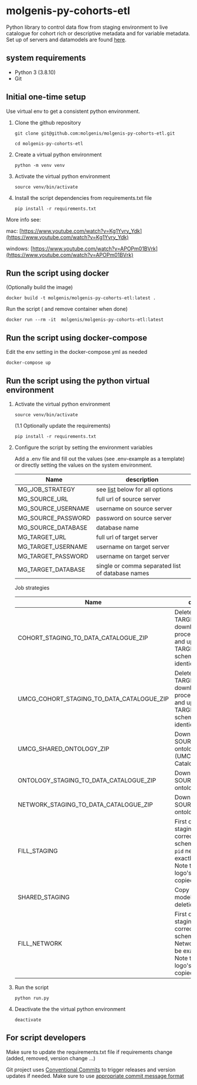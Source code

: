 # molgenis-py-cohorts-etl

Python library to control data flow from staging environment to live catalogue for cohort rich or descriptive metadata and for variable metadata. Set up of servers and datamodels are found [here](https://github.com/molgenis/molgenis-py-cohorts-etl/docs/datamodels).

## system requirements

- Python 3 (3.8.10)
- Git

## Initial one-time setup

Use virtual env to get a consistent python environment.

1. Clone the github repository

    `git clone git@github.com:molgenis/molgenis-py-cohorts-etl.git`

    `cd molgenis-py-cohorts-etl`

2. Create a virtual python environment

    `python -m venv venv`

3. Activate the virtual python environment

    `source venv/bin/activate`

4. Install the script dependencies from requirements.txt file

    `pip install -r requirements.txt`

More info see:

mac: [https://www.youtube.com/watch?v=Kg1Yvry_Ydk](https://www.youtube.com/watch?v=Kg1Yvry_Ydk)

windows: [https://www.youtube.com/watch?v=APOPm01BVrk](https://www.youtube.com/watch?v=APOPm01BVrk)

## Run the script using docker

(Optionally build the image)

`docker build -t molgenis/molgenis-py-cohorts-etl:latest .`

Run the script ( and remove container when done)

`docker run --rm -it  molgenis/molgenis-py-cohorts-etl:latest`

## Run the script using docker-compose  

Edit the env setting in the docker-compose.yml as needed

`docker-compose up`

## Run the script using the python virtual environment

1. Activate the virtual python environment

    `source venv/bin/activate`

    (1.1 Optionally update the requirements)

    `pip install -r requirements.txt`

2. Configure the script by setting the environment variables

    Add a .env file and fill out the values (see .env-example as a template) or directly setting the values on the system environment.

    | Name        | description  |
    | ------------- | ------------- |
    | MG_JOB_STRATEGY | see [list](/README.md#job-strategies) below for all options |
    | MG_SOURCE_URL | full url of source server |
    | MG_SOURCE_USERNAME | username on source server |
    | MG_SOURCE_PASSWORD | password on source server |
    | MG_SOURCE_DATABASE | database name |
    | MG_TARGET_URL | full url of target server |
    | MG_TARGET_USERNAME | username on target server |
    | MG_TARGET_PASSWORD | username on target server |
    | MG_TARGET_DATABASE | single or comma separated list of database names |

    Job strategies

    | Name        | description | SOURCE | TARGET |
    | ----------- | ----------- | ------ | ------ |
    | COHORT_STAGING_TO_DATA_CATALOGUE_ZIP | Delete cohort on the TARGET by  <code>pid</code>, download and process SOURCE zip and upload to TARGET (make sure schema name is identical to <code>pid</code>)| CohortStaging | Catalogue |
    | UMCG_COHORT_STAGING_TO_DATA_CATALOGUE_ZIP | Delete cohort on the TARGET by  <code>pid</code>, download and process SOURCE zip and upload to TARGET (make sure schema name is identical to <code>pid</code>) | UMCG CohortStaging | UMCG Catalogue |
    | UMCG_SHARED_ONTOLOGY_ZIP | Download zip from SOURCE and upload ontology to TARGET (UMCG CatalogueOntologies) | UMCG SharedStaging | UMCG CatalogueOntologies |
    | ONTOLOGY_STAGING_TO_DATA_CATALOGUE_ZIP | Download zip from SOURCE and upload ontology to TARGET  | CatalogueOntologies | CatalogueOntologies |
    | NETWORK_STAGING_TO_DATA_CATALOGUE_ZIP | Download zip from SOURCE and upload ontology to TARGET | NetworkStaging | Catalogue |
    | FILL_STAGING | First create cohort staging area with the correct model, the schema and Cohorts <code>pid</code> need to be exactly the same.  Note that files like logo's will not be copied over!| Catalogue | CohortStaging |
    | SHARED_STAGING | Copy SharedStaging model tables, no deletion.| SharedStaging | Catalogue |
    | FILL_NETWORK | First create network staging area with the correct model, the schema and Networks <code>pid</code> need to be exactly the same.  Note that files like logo's will not be copied over! | Catalogue | NetworkStaging |

3. Run the script

    ```python run.py```

4. Deactivate the the virtual python environment

    ```deactivate```

## For script developers

Make sure to update the requirements.txt file if requirements change (added, removed, version change ...)

Git project uses [Conventional Commits](https://www.conventionalcommits.org/en/v1.0.0/) to trigger releases and version updates if needed.
Make sure to use [appropriate commit message format](https://www.conventionalcommits.org/en/v1.0.0/#specification)

